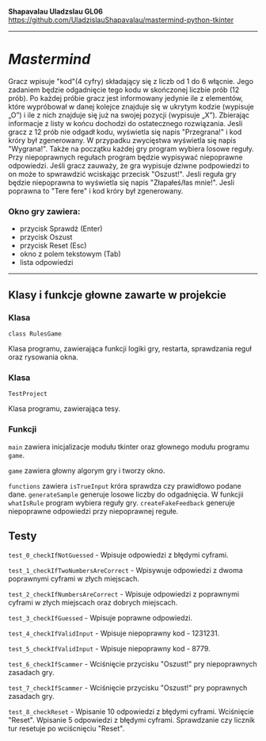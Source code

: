 **Shapavalau Uladzslau GL06**
https://github.com/UladzislauShapavalau/mastermind-python-tkinter

---

# _Mastermind_
Gracz wpisuje "kod"(4 cyfry) składający się z liczb od 1 do 6 włącnie. Jego zadaniem będzie odgadnięcie tego kodu w skończonej liczbie prób (12 prób). Po każdej próbie gracz jest informowany jedynie ile z elementów, które wypróbował w danej kolejce znajduje się w ukrytym kodzie (wypisuje „O”) i ile z nich znajduje się już na swojej pozycji (wypisuje „X”). Zbierając informacje z listy w końcu dochodzi do ostatecznego rozwiązania. Jesli gracz z 12 prób nie odgadł kodu, wyświetla się napis "Przegrana!" i kod króry był zgenerowany. W przypadku zwycięstwa wyświetla się napis "Wygrana!". Także na początku każdej gry program wybiera losowe reguły. Przy niepoprawnych regułach program będzie wypisywać niepoprawne odpowiedzi. Jeśli gracz zauważy, że gra wypisuje dziwne podpowiedzi to on może to spwrawdzić wciskając przecisk "Oszust!". Jesli reguła gry będzie niepoprawna to wyświetla się napis "Złapałeś/łas mnie!". Jesli poprawna to "Tere fere" i kod króry był zgenerowany.

### Okno gry  zawiera:
- przycisk Sprawdż (Enter)
- przycisk Oszust
- przycisk Reset (Esc)
- okno z polem tekstowym (Tab)
- lista odpowiedzi

---

Klasy i funkcje głowne zawarte w projekcie
---
### Klasa 
```
class RulesGame
```
Klasa programu, zawierająca funkcji logiki gry, restarta, sprawdzania reguł oraz rysowania okna.

### Klasa
```
TestProject
```
Klasa programu, zawierająca tesy.

### Funkcji
`main` zawiera inicjalizacje modułu tkinter oraz głownego modułu programu `game`. 

`game` zawiera głowny algorym gry i tworzy okno. 

`functions` zawiera `isTrueInput` króra sprawdza czy prawidłowo podane dane. `generateSample` generuje losowe liczby do odgadnięcia. W funkcjii `whatIsRule` program wybiera reguły gry. `createFakeFeedback` generuje niepoprawne odpowiedzi przy niepoprawnej regułe. 

Testy
---
```test_0_checkIfNotGuessed``` - Wpisuje odpowiedzi z błędymi cyframi.

```test_1_checkIfTwoNumbersAreCorrect``` - Wpisywuje odpowiedzi z dwoma poprawnymi cyframi w złych miejscach.

```test_2_checkIfNumbersAreCorrect``` - Wpisuje odpowiedzi z poprawnymi cyframi w złych miejscach oraz dobrych miejscach.

```test_3_checkIfGuessed``` - Wpisuje poprawne odpowiedzi.

```test_4_checkIfValidInput``` - Wpisuje niepoprawny kod - 1231231.

```test_5_checkIfValidInput``` - Wpisuje niepoprawny kod - 8779.

```test_6_checkIfScammer``` - Wciśnięcie przycisku "Oszust!" pry niepoprawnych zasadach gry.

```test_7_checkIfScammer``` - Wciśnięcie przycisku "Oszust!" pry poprawnych zasadach gry.

```test_8_checkReset``` - Wpisanie 10 odpowiedzi z błędymi cyframi. Wciśnięcie "Reset". Wpisanie 5 odpowiedzi z błędymi cyframi. Sprawdzanie czy licznik tur resetuje po wciścnięciu "Reset".
